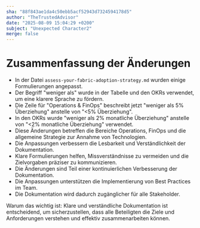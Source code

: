 ```yaml
---
sha: "88f843ae1da4c50ebb5acf52943d7324594178d5"
author: "TheTrustedAdvisor"
date: "2025-08-09 15:04:29 +0200"
subject: "Unexpected Character2"
merge: false
---
```


# Zusammenfassung der Änderungen

- In der Datei `assess-your-fabric-adoption-strategy.md` wurden einige Formulierungen angepasst.
- Der Begriff "weniger als" wurde in der Tabelle und den OKRs verwendet, um eine klarere Sprache zu fördern.
- Die Zeile für "Operations & FinOps" beschreibt jetzt "weniger als 5% Überziehung" anstelle von "&lt;5% Überziehung".
- In den OKRs wurde "weniger als 2% monatliche Überziehung" anstelle von "&lt;2% monatliche Überziehung" verwendet.
- Diese Änderungen betreffen die Bereiche Operations, FinOps und die allgemeine Strategie zur Annahme von Technologien.
- Die Anpassungen verbessern die Lesbarkeit und Verständlichkeit der Dokumentation.
- Klare Formulierungen helfen, Missverständnisse zu vermeiden und die Zielvorgaben präziser zu kommunizieren.
- Die Änderungen sind Teil einer kontinuierlichen Verbesserung der Dokumentation.
- Die Anpassungen unterstützen die Implementierung von Best Practices im Team.
- Die Dokumentation wird dadurch zugänglicher für alle Stakeholder.

Warum das wichtig ist: Klare und verständliche Dokumentation ist entscheidend, um sicherzustellen, dass alle Beteiligten die Ziele und Anforderungen verstehen und effektiv zusammenarbeiten können.

